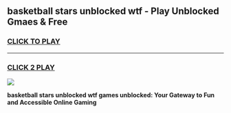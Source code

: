 
## basketball stars unblocked wtf - Play Unblocked Gmaes & Free
<h3>
<a href="https://news.freeplayer.one?title=basketball_stars_unblocked_wtf&ref=16F">CLICK TO PLAY</a></h3>
<hr>

<h3>
<a href="https://news.freeplayer.one?title=basketball_stars_unblocked_wtf&ref=16F">CLICK 2 PLAY</a>
  
</h3>

<a href="https://news.freeplayer.one?title=basketball_stars_unblocked_wtf&ref=16F/"><img src="https://clearcache.store/games.png"></a>


**basketball stars unblocked wtf games unblocked: Your Gateway to Fun and Accessible Online Gaming**
